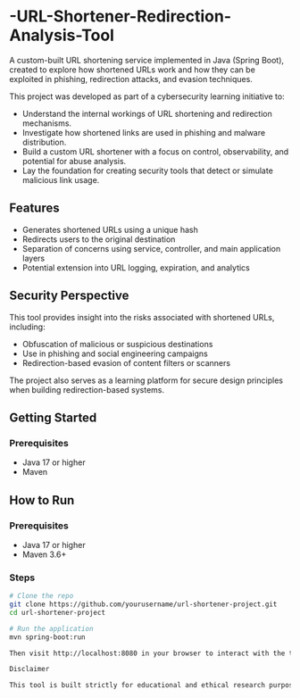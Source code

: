 # -URL-Shortener-Redirection-Analysis-Tool
A custom-built URL shortening service implemented in Java (Spring Boot), created to explore how shortened URLs work and how they can be exploited in phishing, redirection attacks, and evasion techniques.

This project was developed as part of a cybersecurity learning initiative to:

- Understand the internal workings of URL shortening and redirection mechanisms.
- Investigate how shortened links are used in phishing and malware distribution.
- Build a custom URL shortener with a focus on control, observability, and potential for abuse analysis.
- Lay the foundation for creating security tools that detect or simulate malicious link usage.

## Features

- Generates shortened URLs using a unique hash
- Redirects users to the original destination
- Separation of concerns using service, controller, and main application layers
- Potential extension into URL logging, expiration, and analytics

## Security Perspective

This tool provides insight into the risks associated with shortened URLs, including:

- Obfuscation of malicious or suspicious destinations
- Use in phishing and social engineering campaigns
- Redirection-based evasion of content filters or scanners

The project also serves as a learning platform for secure design principles when building redirection-based systems.

## Getting Started

### Prerequisites

- Java 17 or higher
- Maven


## How to Run

### Prerequisites
- Java 17 or higher
- Maven 3.6+

### Steps

```bash
# Clone the repo
git clone https://github.com/yourusername/url-shortener-project.git
cd url-shortener-project

# Run the application
mvn spring-boot:run

Then visit http://localhost:8080 in your browser to interact with the tool.

Disclaimer

This tool is built strictly for educational and ethical research purposes. Do not use it for any malicious activity. Always seek proper authorization before testing systems in any environment.
